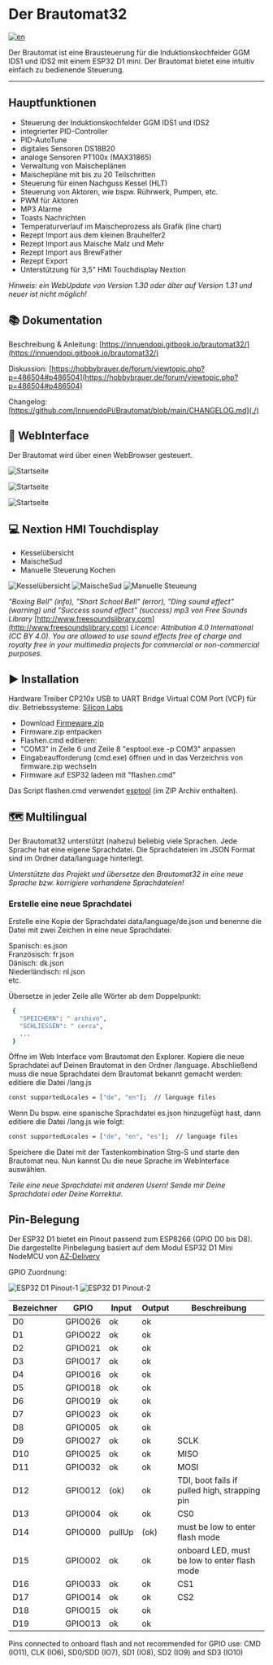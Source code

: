# Der Brautomat32

[![en](https://img.shields.io/badge/lang-en-red.svg)](https://raw.githubusercontent.com/InnuendoPi/Brautomat32/main/README.en.md)

Der Brautomat ist eine Brausteuerung für die Induktionskochfelder GGM IDS1 und IDS2 mit einem ESP32 D1 mini. Der Brautomat bietet eine intuitiv einfach zu bedienende Steuerung.

***

## Hauptfunktionen

* Steuerung der Induktionskochfelder GGM IDS1 und IDS2
* integrierter PID-Controller
* PID-AutoTune
* digitales Sensoren DS18B20
* analoge Sensoren PT100x (MAX31865)
* Verwaltung von Maischeplänen
* Maischepläne mit bis zu 20 Teilschritten
* Steuerung für einen Nachguss Kessel (HLT)
* Steuerung von Aktoren, wie bspw. Rührwerk, Pumpen, etc.
* PWM für Aktoren
* MP3 Alarme
* Toasts Nachrichten
* Temperaturverlauf im Maischeprozess als Grafik (line chart)
* Rezept Import aus dem kleinen Brauhelfer2
* Rezept Import aus Maische Malz und Mehr
* Rezept Import aus BrewFather
* Rezept Export
* Unterstützung für 3,5" HMI Touchdisplay Nextion

_Hinweis: ein WebUpdate von Version 1.30 oder älter auf Version 1.31 und neuer ist nicht möglich!_

## 📚 Dokumentation

Beschreibung & Anleitung: [https://innuendopi.gitbook.io/brautomat32/](https://innuendopi.gitbook.io/brautomat32/)

Diskussion: [https://hobbybrauer.de/forum/viewtopic.php?p=486504#p486504](https://hobbybrauer.de/forum/viewtopic.php?p=486504#p486504)

Changelog: [https://github.com/InnuendoPi/Brautomat/blob/main/CHANGELOG.md](./)

## 📰 WebInterface

Der Brautomat wird über einen WebBrowser gesteuert.

![Startseite](docs/img/brautomat.jpg)

![Startseite](docs/img/IDS-AutoTune-Ziel.jpg)

![Startseite](docs/img/brautomat-2.jpg)

## 💻 Nextion HMI Touchdisplay

* Kesselübersicht
* MaischeSud
* Manuelle Steuerung Kochen

![Kesselübersicht](docs/img/kettlepage-sm.jpg) ![MaischeSud](docs/img/brewpage-sm.jpg) ![Manuelle Steueung](docs/img/induction-mode-sm.jpg)

_"Boxing Bell" (info), "Short School Bell" (error), "Ding sound effect" (warning) und "Success sound effect" (success) mp3 von Free Sounds Library_ [http://www.freesoundslibrary.com](http://www.freesoundslibrary.com) _Licence: Attribution 4.0 International (CC BY 4.0). You are allowed to use sound effects free of charge and royalty free in your multimedia projects for commercial or non-commercial purposes._

## ▶️ Installation

Hardware Treiber CP210x USB to UART Bridge Virtual COM Port (VCP) für div. Betriebssysteme: [Silicon Labs](https://www.silabs.com/developers/usb-to-uart-bridge-vcp-drivers?tab=downloads)

* Download [Firmeware.zip](tools/Firmware.zip)
* Firmware.zip entpacken
* Flashen.cmd editieren:
* "COM3" in Zeile 6 und Zeile 8 "esptool.exe -p COM3" anpassen
* Eingabeaufforderung (cmd.exe) öffnen und in das Verzeichnis von firmware.zip wechseln
* Firmware auf ESP32 ladeen mit "flashen.cmd"

Das Script flashen.cmd verwendet [esptool](https://github.com/espressif/esptool) (im ZIP Archiv enthalten).

## 🗺️ Multilingual

Der Brautomat32 unterstützt (nahezu) beliebig viele Sprachen. Jede Sprache hat eine eigene Sprachdatei. Die Sprachdateien im JSON Format sind im Ordner data/language hinterlegt.

_Unterstützte das Projekt und übersetze den Brautomat32 in eine neue Sprache bzw. korrigiere vorhandene Sprachdateien!_

### Erstelle eine neue Sprachdatei

Erstelle eine Kopie der Sprachdatei data/language/de.json und benenne die Datei mit zwei Zeichen in eine neue Sprachdatei:

Spanisch: es.json\
Französisch: fr.json\
Dänisch: dk.json\
Niederländisch: nl.json\
etc.

Übersetze in jeder Zeile alle Wörter ab dem Doppelpunkt:

```bash
 {
   "SPEICHERN": " archivo",
   "SCHLIESSEN": " cerca",
   ...
 }
```

Öffne im Web Interface vom Brautomat den Explorer. Kopiere die neue Sprachdatei auf Deinen Brautomat in den Ordner /language. Abschließend muss die neue Sprachdatei dem Brautomat bekannt gemacht werden: editiere die Datei /lang.js

```bash
const supportedLocales = ["de", "en"];  // language files 
```

Wenn Du bspw. eine spanische Sprachdatei es.json hinzugefügt hast, dann editiere die Datei /lang.js wie folgt:

```bash
const supportedLocales = ["de", "en", "es"];  // language files 
```

Speichere die Datei mit der Tastenkombination Strg-S und starte den Brautomat neu. Nun kannst Du die neue Sprache im WebInterface auswählen.

_Teile eine neue Sprachdatei mit anderen Usern! Sende mir Deine Sprachdatei oder Deine Korrektur._

## Pin-Belegung

Der ESP32 D1 bietet ein Pinout passend zum ESP8266 (GPIO D0 bis D8). Die dargestellte Pinbelegung basiert auf dem Modul ESP32 D1 Mini NodeMCU von [AZ-Delivery](https://www.az-delivery.de/products/esp32-d1-mini)

GPIO Zuordnung:

![ESP32 D1 Pinout-1](docs/img/ESP32-D1.pinout-1.jpg) ![ESP32 D1 Pinout-2](docs/img/ESP32-D1.pinout-2.jpg)

| Bezeichner | GPIO    | Input  | Output | Beschreibung                                  |
| ---------- | ------- | ------ | ------ | --------------------------------------------- |
| D0         | GPIO026 | ok     | ok     |                                               |
| D1         | GPIO022 | ok     | ok     |                                               |
| D2         | GPIO021 | ok     | ok     |                                               |
| D3         | GPIO017 | ok     | ok     |                                               |
| D4         | GPIO016 | ok     | ok     |                                               |
| D5         | GPIO018 | ok     | ok     |                                               |
| D6         | GPIO019 | ok     | ok     |                                               |
| D7         | GPIO023 | ok     | ok     |                                               |
| D8         | GPIO005 | ok     | ok     |                                               |
| D9         | GPIO027 | ok     | ok     | SCLK                                          |
| D10        | GPIO025 | ok     | ok     | MISO                                          |
| D11        | GPIO032 | ok     | ok     | MOSI                                          |
| D12        | GPIO012 | (ok)   | ok     | TDI, boot fails if pulled high, strapping pin |
| D13        | GPIO004 | ok     | ok     | CS0                                           |
| D14        | GPIO000 | pullUp | (ok)   | must be low to enter flash mode               |
| D15        | GPIO002 | ok     | ok     | onboard LED, must be low to enter flash mode  |
| D16        | GPIO033 | ok     | ok     | CS1                                           |
| D17        | GPIO014 | ok     | ok     | CS2                                           |
| D18        | GPIO015 | ok     | ok     |                                               |
| D19        | GPIO013 | ok     | ok     |                                               |

Pins connected to onboard flash and not recommended for GPIO use: CMD (IO11), CLK (IO6), SD0/SDD (IO7), SD1 (IO8), SD2 (IO9) and SD3 (IO10)
